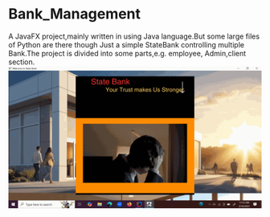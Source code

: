 # Bank_Management
A JavaFX project,mainly written in using Java language.But some large files of Python are there though
Just a simple StateBank controlling multiple Bank.The project is divided into some parts,e.g. employee, Admin,client section.
![Animated GIF](output.gif)
